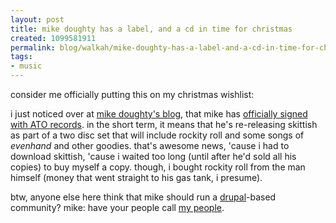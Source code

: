 ```yaml
---
layout: post
title: mike doughty has a label, and a cd in time for christmas
created: 1099581911
permalink: blog/walkah/mike-doughty-has-a-label-and-a-cd-in-time-for-christmas/
tags:
- music
---
```

<p>
consider me officially putting this on my christmas wishlist:
</p><p>
i just noticed over at <a href="http://www.mikedoughty.com/blog/" title="Mike Doughty, former Soul Coughing frontman">mike doughty's blog</a>, that mike has <a href="http://www.mikedoughty.com/blog/archives/000083.html">officially signed with ATO records</a>. in the short term, it means that he's re-releasing skittish as part of a two disc set that will include rockity roll and some songs of <em>evenhand</em> and other goodies. that's awesome news, 'cause i had to download skittish, 'cause i waited too long (until after he'd sold all his copies) to buy myself a copy. though, i bought rockity roll from the man himself (money that went straight to his gas tank, i presume).
</p><p>
btw, anyone else here think that mike should run a <a href="http://drupal.org/" title="Drupal Content Management">drupal</a>-based community? mike: have your people call <a href="http://www.bryght.com/" title="Bryght hosted community content">my people</a>.
</p>
<!--break-->
